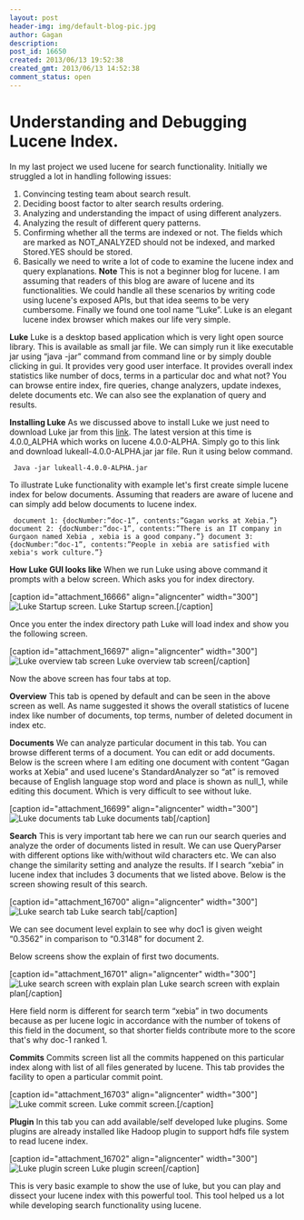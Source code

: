 ```yaml
---
layout: post
header-img: img/default-blog-pic.jpg
author: Gagan
description: 
post_id: 16650
created: 2013/06/13 19:52:38
created_gmt: 2013/06/13 14:52:38
comment_status: open
---
```


# Understanding and Debugging Lucene Index.

In my last project we used lucene for search functionality. Initially we struggled a lot in handling following issues: 

  1. Convincing testing team about search result.
  2. Deciding boost factor to alter search results ordering.
  3. Analyzing and understanding the impact of using different analyzers.
  4. Analyzing the result of different query patterns.
  5. Confirming whether all the terms are indexed or not. The fields which are marked as NOT_ANALYZED should not be indexed, and marked Stored.YES should be stored.
  6. Basically we need to write a lot of code to examine the lucene index and query explanations.
**Note** This is not a beginner blog for lucene. I am assuming that readers of this blog are aware of lucene and its functionalities.  We could handle all these scenarios by writing code using lucene's exposed APIs, but that idea seems to be very cumbersome. Finally we found one tool name “Luke”. Luke is an elegant lucene index browser which makes our life very simple.

**Luke** Luke is a desktop based application which is very light open source library. This is available as small jar file. We can simply run it like executable jar using “java -jar” command from command line or by simply double clicking in gui. It provides very good user interface. It provides overall index statistics like number of docs, terms in a particular doc and what not? You can browse entire index, fire queries, change analyzers, update indexes, delete documents etc. We can also see the explanation of query and results.

**Installing Luke** As we discussed above to install Luke we just need to download Luke jar from this [link][1]. The latest version at this time is 4.0.0_ALPHA which works on lucene 4.0.0-ALPHA. Simply go to this link and download lukeall-4.0.0-ALPHA.jar jar file. Run it using below command.

``` 
 Java -jar lukeall-4.0.0-ALPHA.jar 
 ```

To illustrate Luke functionality with example let's first create simple lucene index for below documents. Assuming that readers are aware of lucene and can simply add below documents to lucene index.

``` 
 document 1: {docNumber:”doc-1”, contents:”Gagan works at Xebia.”} document 2: {docNumber:”doc-1”, contents:”There is an IT company in Gurgaon named Xebia , xebia is a good company.”} document 3: {docNumber:”doc-1”, contents:”People in xebia are satisfied with xebia's work culture.”} 
 ```

**How Luke GUI looks like** When we run Luke using above command it prompts with a below screen. Which asks you for index directory.

[caption id="attachment_16666" align="aligncenter" width="300"]![Luke Startup screen.][2] Luke Startup screen.[/caption]

Once you enter the index directory path Luke will load index and show you the following screen.

[caption id="attachment_16697" align="aligncenter" width="300"]![Luke overview tab screen][3] Luke overview tab screen[/caption]

Now the above screen has four tabs at top.

**Overview** This tab is opened by default and can be seen in the above screen as well. As name suggested it shows the overall statistics of lucene index like number of documents, top terms, number of deleted document in index etc.

**Documents** We can analyze particular document in this tab. You can browse different terms of a document. You can edit or add documents. Below is the screen where I am editing one document with content “Gagan works at Xebia” and used lucene's StandardAnalyzer so “at” is removed because of English language stop word and place is shown as null_1, while editing this document. Which is very difficult to see without luke.

[caption id="attachment_16699" align="aligncenter" width="300"]![Luke documents tab][4] Luke documents tab[/caption]

**Search** This is very important tab here we can run our search queries and analyze the order of documents listed in result. We can use QueryParser with different options like with/without wild characters etc. We can also change the similarity setting and analyze the results. If I search “xebia” in lucene index that includes 3 documents that we listed above. Below is the screen showing result of this search.

[caption id="attachment_16700" align="aligncenter" width="300"]![Luke search tab][5] Luke search tab[/caption]

We can see document level explain to see why doc1 is given weight “0.3562” in comparison to “0.3148” for document 2.

Below screens show the explain of first two documents.

[caption id="attachment_16701" align="aligncenter" width="300"]![Luke search screen with explain plan][6] Luke search screen with explain plan[/caption]

Here field norm is different for search term “xebia” in two documents because as per lucene logic in accordance with the number of tokens of this field in the document, so that shorter fields contribute more to the score that's why doc-1 ranked 1.

**Commits** Commits screen list all the commits happened on this particular index along with list of all files generated by lucene. This tab provides the facility to open a particular commit point.

[caption id="attachment_16703" align="aligncenter" width="300"]![Luke commit screen.][7] Luke commit screen.[/caption]

**Plugin** In this tab you can add available/self developed luke plugins. Some plugins are already installed like Hadoop plugin to support hdfs file system to read lucene index.

[caption id="attachment_16702" align="aligncenter" width="300"]![Luke plugin screen][8] Luke plugin screen[/caption]

This is very basic example to show the use of luke, but you can play and dissect your lucene index with this powerful tool. This tool helped us a lot while developing search functionality using lucene.

   [1]: http://code.google.com/p/luke/ (luke)
   [2]: http://xebee.xebia.in/wp-content/uploads/2013/05/blog1-300x233.png
   [3]: http://xebee.xebia.in/wp-content/uploads/2013/06/blog2-300x234.png
   [4]: http://xebee.xebia.in/wp-content/uploads/2013/06/blog4-300x236.png
   [5]: http://xebee.xebia.in/wp-content/uploads/2013/06/Blog5-300x235.png
   [6]: http://xebee.xebia.in/wp-content/uploads/2013/06/blog-new-300x238.png
   [7]: http://xebee.xebia.in/wp-content/uploads/2013/06/Blog8-300x234.png
   [8]: http://xebee.xebia.in/wp-content/uploads/2013/06/blog9-300x238.png